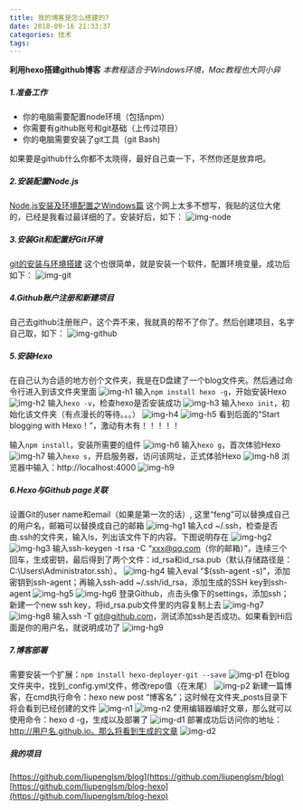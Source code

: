 ```yaml
---
title: 我的博客是怎么搭建的?
date: 2018-09-16 21:33:37
categories: 技术
tags:
---
```

**利用hexo搭建github博客**
*本教程适合于Windows环境，Mac教程也大同小异*
##### 1.准备工作
* 你的电脑需要配置node环境（包括npm）
* 你需要有github账号和git基础（上传过项目）
* 你的电脑需要安装了git工具（git Bash)   

如果要是github什么你都不太晓得，最好自己查一下，不然你还是放弃吧。
<!-- more -->
##### 2.安装配置Node.js
[Node.js安装及环境配置之Windows篇](https://www.jianshu.com/p/03a76b2e7e00)
这个网上太多不想写，我贴的这位大佬的，已经是我看过最详细的了。安装好后，如下：
![img-node](http://pf3rzqn04.bkt.clouddn.com/blog/1108615-20171021222335756-1508643846.png)
##### 3.安装Git和配置好Git环境
[git的安装与环境搭建](https://www.jianshu.com/p/f5b4ba099f66)
这个也很简单，就是安装一个软件，配置环境变量。成功后如下：
![img-git](http://pf3rzqn04.bkt.clouddn.com/blog/1108615-20171021223101193-1524328031.png)
##### 4.Github账户注册和新建项目
自己去github注册账户，这个弄不来，我就真的帮不了你了。然后创建项目，名字自己取，如下：
![img-github](http://pf3rzqn04.bkt.clouddn.com/blog/%E4%BC%81%E4%B8%9A%E5%BE%AE%E4%BF%A1%E6%88%AA%E5%9B%BE_15371072206826.png)
##### 5.安装Hexo
在自己认为合适的地方创个文件夹，我是在D盘建了一个blog文件夹。然后通过命令行进入到该文件夹里面
![img-h1](http://pf3rzqn04.bkt.clouddn.com/blog/1108615-20171021224442443-1196707159.png)
输入`npm install hexo -g`，开始安装Hexo
![img-h2](http://pf3rzqn04.bkt.clouddn.com/blog/1108615-20171021224910568-2096615217.png)
输入`hexo -v`，检查hexo是否安装成功
![img-h3](http://pf3rzqn04.bkt.clouddn.com/blog/1108615-20171021225015224-1426206003.png)
输入`hexo init`，初始化该文件夹（有点漫长的等待。。。）
![img-h4](http://pf3rzqn04.bkt.clouddn.com/blog/1108615-20171021230203912-509196411.png)
![img-h5](http://pf3rzqn04.bkt.clouddn.com/blog/1108615-20171021230241646-1660449756.png)
看到后面的“Start blogging with Hexo！”，激动有木有！！！！！

输入`npm install`，安装所需要的组件
![img-h6](http://pf3rzqn04.bkt.clouddn.com/blog/1108615-20171021231521646-1099473727.png)
输入`hexo g`，首次体验Hexo
![img-h7](http://pf3rzqn04.bkt.clouddn.com/blog/1108615-20171021231705474-1404994153.png)
 输入`hexo s`，开启服务器，访问该网址，正式体验Hexo
 ![img-h8](http://pf3rzqn04.bkt.clouddn.com/blog/1108615-20171021231833912-663774637.png)
 浏览器中输入：http://localhost:4000
 ![img-h9](http://pf3rzqn04.bkt.clouddn.com/blog/1108615-20171021232413224-1288183746.png)
 ##### 6.Hexo与Github page关联
 设置Git的user name和email（如果是第一次的话）, 这里“feng”可以替换成自己的用户名，邮箱可以替换成自己的邮箱
 ![img-hg1](http://pf3rzqn04.bkt.clouddn.com/blog/1108615-20171021233157224-1386748377.png)
 输入cd ~/.ssh，检查是否由.ssh的文件夹，输入ls，列出该文件下的内容。下图说明存在
 ![img-hg2](http://pf3rzqn04.bkt.clouddn.com/blog/1108615-20171021233543052-76995831.png)
 ![img-hg3](http://pf3rzqn04.bkt.clouddn.com/blog/1108615-20171021233630568-279882178.png)
 输入ssh-keygen -t rsa -C “xxx@qq.com（你的邮箱）”，连续三个回车，生成密钥，最后得到了两个文件：id_rsa和id_rsa.pub（默认存储路径是：C:\Users\Administrator\.ssh）。
 ![img-hg4](http://pf3rzqn04.bkt.clouddn.com/blog/1108615-20171021234107209-1205335399.png)
  输入eval "$(ssh-agent -s)"，添加密钥到ssh-agent；再输入ssh-add ~/.ssh/id_rsa，添加生成的SSH key到ssh-agent
 ![img-hg5](http://pf3rzqn04.bkt.clouddn.com/blog/1108615-20171021234314146-695835137.png)
 ![img-hg6](http://pf3rzqn04.bkt.clouddn.com/blog/1108615-20171021234528552-610835964.png)
 登录Github，点击头像下的settings，添加ssh；新建一个new ssh key，将id_rsa.pub文件里的内容复制上去
 ![img-hg7](http://pf3rzqn04.bkt.clouddn.com/blog/1108615-20171021234636834-426105098.png)
 ![img-hg8](http://pf3rzqn04.bkt.clouddn.com/blog/1108615-20171021234906724-1938556332.png)
 输入ssh -T git@github.com，测试添加ssh是否成功。如果看到Hi后面是你的用户名，就说明成功了
 ![img-hg9](http://pf3rzqn04.bkt.clouddn.com/blog/1108615-20171021235116271-1521882533.png)
 ##### 7.博客部署
 需要安装一个扩展：`npm install hexo-deployer-git --save`
 ![img-p1](http://pf3rzqn04.bkt.clouddn.com/blog/1108615-20171022001237943-657272339.png)
在blog文件夹中，找到_config.yml文件，修改repo值（在末尾）
![img-p2](http://pf3rzqn04.bkt.clouddn.com/blog/1108615-20171021235812974-84318377.png)
新建一篇博客，在cmd执行命令：hexo new post “博客名”；这时候在文件夹_posts目录下将会看到已经创建的文件
![img-n1](http://pf3rzqn04.bkt.clouddn.com/blog/1108615-20171022000227834-1991784353.png)
![img-n2](http://pf3rzqn04.bkt.clouddn.com/blog/1108615-20171022000508865-46787156.png)
使用编辑器编好文章，那么就可以使用命令：hexo d -g，生成以及部署了
![img-d1](http://pf3rzqn04.bkt.clouddn.com/blog/1108615-20171022001410662-1611125904.png)
部署成功后访问你的地址：http://用户名.github.io。那么将看到生成的文章
![img-d2](http://pf3rzqn04.bkt.clouddn.com/blog/1108615-20171022001738037-1195721153.png)
    
##### 我的项目
[https://github.com/liupenglsm/blog](https://github.com/liupenglsm/blog)
[https://github.com/liupenglsm/blog-hexo](https://github.com/liupenglsm/blog-hexo)
